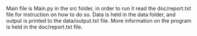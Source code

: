 Main file is Main.py in the src folder, in order to run it read the doc/report.txt file for instruction on how to do so.
Data is held in the data folder, and output is printed to the data/output.txt file.
More information on the program is held in the doc/report.txt file.

